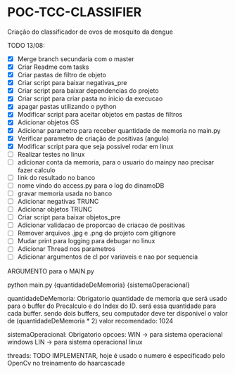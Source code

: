 # POC-TCC-CLASSIFIER
Criação do classificador de ovos de mosquito da dengue

TODO 13/08:

- [X] Merge branch secundaria com o master
- [X] Criar Readme com tasks
- [X] Criar pastas de filtro de objeto  
- [X] Criar script para baixar negativas_pre  
- [X] Criar script para baixar dependencias do projeto  
- [X] Criar script para criar pasta no inicio da execucao
- [X] apagar pastas utilizando o python
- [X] Modificar script para aceitar objetos em pastas de filtros  
- [X] Adicionar objetos GS  
- [X] Adicionar parametro para receber quantidade de memoria no main.py
- [X] Verificar parametro de criação de positivas (angulo)
- [X] Modificar script para que seja possivel rodar em linux 
- [ ] Realizar testes no linux
- [ ] adicionar conta da memoria, para o usuario do mainpy nao precisar fazer calculo
- [ ] link do resultado no banco
- [ ] nome vindo do access.py para o log do dinamoDB
- [ ] gravar memoria usada no banco
- [ ] Adicionar negativas TRUNC  
- [ ] Adicionar objetos TRUNC  
- [ ] Criar script para baixar objetos_pre  
- [ ] Adicionar validacao de proporcao de criacao de positivas  
- [ ] Remover arquivos .jpg e .png do projeto com gitignore  
- [ ] Mudar print para logging para debugar no linux
- [ ] Adicionar Thread nos parametros
- [ ] Adicionar argumentos de cl por variaveis e nao por sequencia

ARGUMENTO para o MAIN.py

python main.py {quantidadeDeMemoria} {sistemaOperacional}

quantidadeDeMemoria:
    Obrigatorio
    quantidade de memoria que será usado para o buffer do Precalculo e do Index do ID.
    será essa quantidade para cada buffer.
    sendo dois buffers, seu computador deve ter disponivel o valor de (quantidadeDeMemoria * 2)
    valor recomendado: 1024

sistemaOperacional:
    Obrigatorio
    opcoes:
        WIN -> para sistema operacional windows
        LIN -> para sistema operacional linux

threads: TODO
    IMPLEMENTAR, hoje é usado o numero é especificado pelo OpenCv no treinamento do haarcascade
